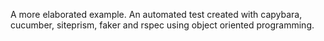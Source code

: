 A more elaborated example. 
An automated test created with capybara, cucumber, siteprism, faker and rspec using object oriented programming. 
